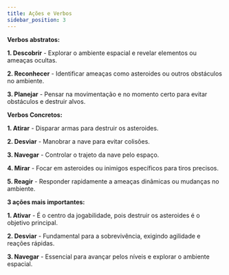 ```yaml
---
title: Ações e Verbos
sidebar_position: 3
---
```


**Verbos abstratos:**

**1. Descobrir** - Explorar o ambiente espacial e revelar elementos ou ameaças ocultas.

**2. Reconhecer** - Identificar ameaças como asteroides ou outros obstáculos no ambiente.

**3. Planejar** - Pensar na movimentação e no momento certo para evitar obstáculos e destruir alvos.

**Verbos Concretos:**

**1. Atirar** - Disparar armas para destruir os asteroides.

**2. Desviar** - Manobrar a nave para evitar colisões.

**3. Navegar** - Controlar o trajeto da nave pelo espaço.

**4. Mirar** - Focar em asteroides ou inimigos específicos para tiros precisos.

**5. Reagir** - Responder rapidamente a ameaças dinâmicas ou mudanças no ambiente.

**3 ações mais importantes:**

**1. Ativar** - É o centro da jogabilidade, pois destruir os asteroides é o objetivo principal.

**2. Desviar** - Fundamental para a sobrevivência, exigindo agilidade e reações rápidas.

**3. Navegar** - Essencial para avançar pelos níveis e explorar o ambiente espacial.